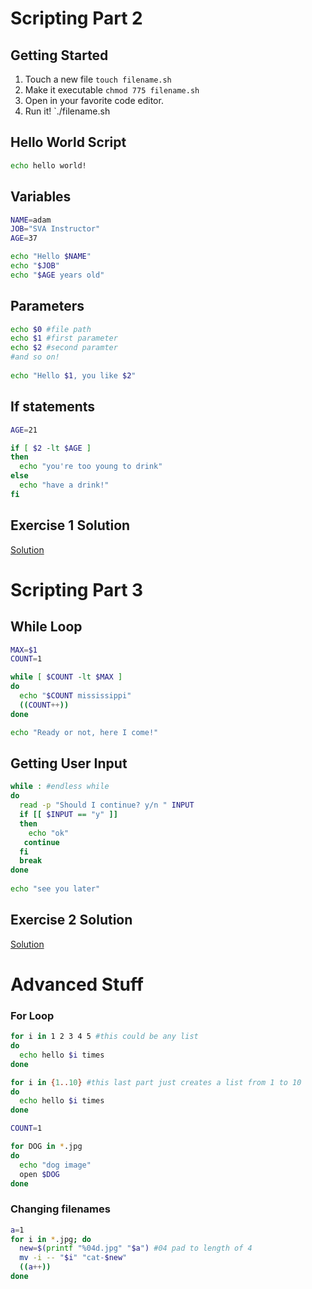 # Scripting Part 2

## Getting Started
1. Touch a new file `touch filename.sh`
2. Make it executable `chmod 775 filename.sh`
3. Open in your favorite code editor.
4. Run it! `./filename.sh

## Hello World Script
```bash
echo hello world!
```

## Variables
```bash
NAME=adam
JOB="SVA Instructor"
AGE=37

echo "Hello $NAME"
echo "$JOB"
echo "$AGE years old"
```

## Parameters
```bash
echo $0 #file path
echo $1 #first parameter
echo $2 #second paramter
#and so on!
 
echo "Hello $1, you like $2"
```

## If statements
```bash
AGE=21

if [ $2 -lt $AGE ]
then
  echo "you're too young to drink"
else 
  echo "have a drink!"
fi
```

## Exercise 1 Solution 
[Solution](./ex1.sh)

# Scripting Part 3

## While Loop  

```bash
MAX=$1
COUNT=1

while [ $COUNT -lt $MAX ] 
do
  echo "$COUNT mississippi" 
  ((COUNT++))
done

echo "Ready or not, here I come!"
``` 

## Getting User Input
```bash
while : #endless while 
do
  read -p "Should I continue? y/n " INPUT
  if [[ $INPUT == "y" ]]
  then
    echo "ok"
   continue 
  fi
  break 
done
 
echo "see you later" 
``` 

## Exercise 2 Solution
[Solution](ex2.sh)

# Advanced Stuff 
### For Loop
```bash
for i in 1 2 3 4 5 #this could be any list
do
  echo hello $i times
done

for i in {1..10} #this last part just creates a list from 1 to 10
do
  echo hello $i times
done
```

```bash
COUNT=1

for DOG in *.jpg 
do
  echo "dog image" 
  open $DOG
done
```

### Changing filenames
```bash
a=1
for i in *.jpg; do
  new=$(printf "%04d.jpg" "$a") #04 pad to length of 4
  mv -i -- "$i" "cat-$new"
  ((a++))
done
```
